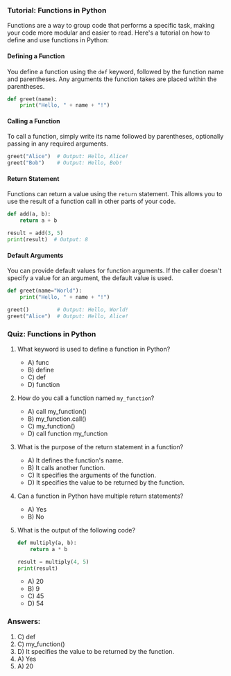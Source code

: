 ### Tutorial: Functions in Python

Functions are a way to group code that performs a specific task, making your code more modular and easier to read. Here's a tutorial on how to define and use functions in Python:

#### Defining a Function
You define a function using the `def` keyword, followed by the function name and parentheses. Any arguments the function takes are placed within the parentheses.
```python
def greet(name):
    print("Hello, " + name + "!")
```

#### Calling a Function
To call a function, simply write its name followed by parentheses, optionally passing in any required arguments.
```python
greet("Alice")  # Output: Hello, Alice!
greet("Bob")    # Output: Hello, Bob!
```

#### Return Statement
Functions can return a value using the `return` statement. This allows you to use the result of a function call in other parts of your code.
```python
def add(a, b):
    return a + b

result = add(3, 5)
print(result)  # Output: 8
```

#### Default Arguments
You can provide default values for function arguments. If the caller doesn't specify a value for an argument, the default value is used.
```python
def greet(name="World"):
    print("Hello, " + name + "!")

greet()         # Output: Hello, World!
greet("Alice")  # Output: Hello, Alice!
```

### Quiz: Functions in Python

1. What keyword is used to define a function in Python?
   - A) func
   - B) define
   - C) def
   - D) function

2. How do you call a function named `my_function`?
   - A) call my_function()
   - B) my_function.call()
   - C) my_function()
   - D) call function my_function

3. What is the purpose of the return statement in a function?
   - A) It defines the function's name.
   - B) It calls another function.
   - C) It specifies the arguments of the function.
   - D) It specifies the value to be returned by the function.

4. Can a function in Python have multiple return statements?
   - A) Yes
   - B) No

5. What is the output of the following code?
   ```python
   def multiply(a, b):
       return a * b

   result = multiply(4, 5)
   print(result)
   ```
   - A) 20
   - B) 9
   - C) 45
   - D) 54

### Answers:
1. C) def
2. C) my_function()
3. D) It specifies the value to be returned by the function.
4. A) Yes
5. A) 20